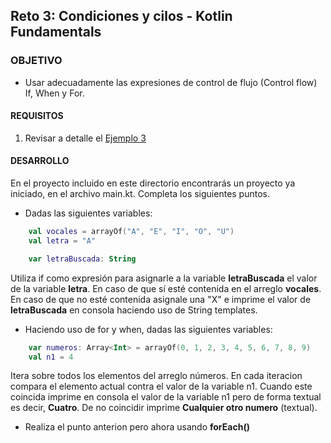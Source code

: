 ## Reto 3: Condiciones y cilos - Kotlin Fundamentals 

### OBJETIVO 

- Usar adecuadamente las expresiones de control de flujo (Control flow) If, When y For. 

#### REQUISITOS 

1. Revisar a detalle el [Ejemplo 3](/../../tree/master/Sesion-01/Ejemplo-03)

#### DESARROLLO

En el proyecto incluido en este directorio encontrarás un proyecto ya iniciado, en el archivo main.kt. Completa los siguientes puntos.

- Dadas las siguientes variables:
```kotlin
    val vocales = arrayOf("A", "E", "I", "O", "U")
    val letra = "A"

    var letraBuscada: String
```
Utiliza if como expresión para asignarle a la variable **letraBuscada** el valor de la variable **letra**. En caso de que sí esté contenida en el arreglo **vocales**. En caso de que no esté contenida asignale una "X" e imprime el valor de **letraBuscada** en consola
haciendo uso de String templates.

- Haciendo uso de for y when, dadas las siguientes variables:
```kotlin
    var numeros: Array<Int> = arrayOf(0, 1, 2, 3, 4, 5, 6, 7, 8, 9)
    val n1 = 4
```
Itera sobre todos los elementos del arreglo números. En cada iteracion compara el elemento actual contra el valor de la variable n1. Cuando este coincida imprime en consola el valor de la variable n1 pero de forma textual es decir, **Cuatro**. De no coincidir imprime **Cualquier otro numero** (textual).

- Realiza el punto anterion pero ahora usando **forEach()**
